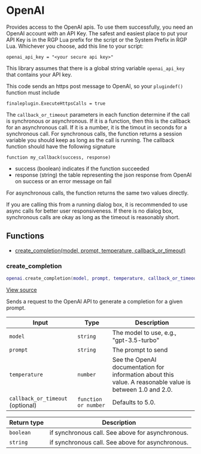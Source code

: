 # OpenAI

Provides access to the OpenAI apis. To use them successfully, you need an
OpenAI account with an API Key. The safest and easiest place to put your API Key is
in the RGP Lua prefix for the script or the System Prefix in RGP Lua. Whichever
you choose, add this line to your script:

```
openai_api_key = "<your secure api key>"
```

This library assumes that there is a global string variable `openai_api_key` that contains
your API key.

This code sends an https post message to OpenAI, so your `plugindef()` function must include

```
finaleplugin.ExecuteHttpsCalls = true
```

The `callback_or_timeout` parameters in each function determine if the call is synchronous or
asynchronous. If it is a function, then this is the callback for an asynchronous call.
If it is a number, it is the timout in seconds for a synchronous call.
For synchronous calls, the function returns a session variable you should keep
as long as the call is running. The callback function should have the following signature

```
function my_callback(success, response)
```

- success (boolean) indicates if the function succeeded
- response (string) the table representing the json response from OpenAI on success or an error message on fail

For asynchronous calls, the function returns the same two values directly.

If you are calling this from a running dialog box, it is recommended to use async
calls for better user responsiveness. If there is no dialog box, synchronous calls are
okay as long as the timeout is reasonably short.

## Functions

- [create_completion(model, prompt, temperature, callback_or_timeout)](#create_completion)

### create_completion

```lua
openai.create_completion(model, prompt, temperature, callback_or_timeout)
```

[View source](https://github.com/finale-lua/lua-scripts/tree/refs/heads/master/src/library/openai.lua#L105)

Sends a request to the OpenAI API to generate a completion for a given prompt.

| Input | Type | Description |
| ----- | ---- | ----------- |
| `model` | `string` | The model to use, e.g., "gpt-3.5-turbo" |
| `prompt` | `string` | The prompt to send |
| `temperature` | `number` | See the OpenAI documentation for information about this value. A reasonable value is between 1.0 and 2.0. |
| `callback_or_timeout` (optional) | `function or number` | Defaults to 5.0. |

| Return type | Description |
| ----------- | ----------- |
| `boolean` | if synchronous call. See above for asynchronous. |
| `string` | if synchronous call. See above for asynchronous. |
